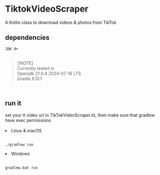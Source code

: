 # TiktokVideoScraper
A Kotlin class to download videos & photos from TikTok

<h2>dependencies</h2>
<code>JDK 8+</code>
<br><br>

  > [!NOTE]\
  > Currently tested in\
  > Openjdk 21.0.4 2024-07-16 LTS\
  > Gradle 8.10.1
<br>

<h2>run it</h2>
set your tt video url in TikTokVideoScraper.kt, then make sure that gradlew have exec permissions
<br><br>
<url>
  <li> Linux & macOS </li><br>
  <pre><code>./gradlew run</code></pre>
  <li> Windows </li><br>
  <pre><code>gradlew.bat run</code></pre>
</ul>
<br><br>

